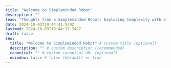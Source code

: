 ```yaml
---
title: "Welcome to Simpleminded Robot"
description: ""
lead: "Thoughts from a Simpleminded Robot: Exploring Complexity with a Touch of Tech and Curiosity"
date: 2024-10-03T19:44:41.929Z
lastmod: 2024-10-03T19:44:37.742Z
draft: false
seo:
  title: "Welcome to Simpleminded Robot" # custom title (optional)
  description: "" # custom description (recommended)
  canonical: "" # custom canonical URL (optional)
  noindex: false # false (default) or true
---
```

